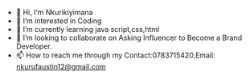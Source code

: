 - 👋 Hi, I’m Nkurikiyimana
- 👀 I’m interested in Coding
- 🌱 I’m currently learning java script,css,html
- 💞️ I’m looking to collaborate on Asking Influencer to Become a Brand Developer.
- 📫 How to reach me through my Contact:0783715420,Email: nkurufaustin12@gmail.com

<!---
nkurikiyimana/nkurikiyimana is a ✨ special ✨ repository because its `README.md` (this file) appears on your GitHub profile.
You can click the Preview link to take a look at your changes.
--->
